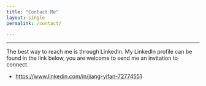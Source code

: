 ```yaml
---
title: "Contact Me"
layout: single
permalink: /contact/

---
```


<hr>

The best way to reach me is through LinkedIn. My LinkedIn profile can be found in the link below, you are welcome to send me an invitation to connect.

  * <a href="https://www.linkedin.com/in/jiang-yifan-72774551" class="btn btn--linkedin" ><i class="fa fa-fw fa-linkedin" aria-hidden="true"></i></a>  <a href="https://www.linkedin.com/in/jiang-yifan-72774551" >https://www.linkedin.com/in/jiang-yifan-72774551</a>   

